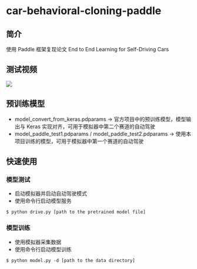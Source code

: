 # car-behavioral-cloning-paddle
## 简介
使用 Paddle 框架复现论文 End to End Learning for Self-Driving Cars

## 测试视频
![](https://img-blog.csdnimg.cn/f11007092340466e8a64155ce0283141.gif)

## 预训练模型
* model_convert_from_keras.pdparams -> 官方项目中的预训练模型，模型输出与 Keras 实现对齐，可用于模拟器中第二个赛道的自动驾驶
* model_paddle_test1.pdparams / model_paddle_test2.pdparams -> 使用本项目训练的模型，可用于模拟器中第一个赛道的自动驾驶

## 快速使用
### 模型测试
* 启动模拟器并启动自动驾驶模式
* 使用命令行启动模型服务
```shell
$ python drive.py [path to the pretrained model file]
```

### 模型训练
* 使用模拟器采集数据
* 使用命令行启动模型训练
```shell
$ python model.py -d [path to the data directory]
```